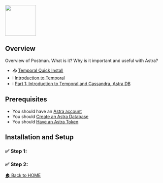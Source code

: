 <!--
title: "Postman"
description: "Description"
tags: "go, cql, third party tools, framework"
icon: "https://awesome-astra.github.io/docs/img/postman/postman.svg"
recommended: "true"
developer_title: "Postman"
developer_url: "https://www.postman.com/"
links:
- title: "link"
  url: "https://link"
-->

<img src="https://awesome-astra.github.io/docs/img/postman/postman.svg" height="100px" />


## Overview

Overview of Postman. What is it? Why is it important and useful with Astra?


- 📥 [Temporal Quick Install](https://docs.temporal.io/docs/clusters/quick-install/)
- ℹ️ [Introduction to Temporal](https://docs.temporal.io/docs/temporal-explained/introduction)
- ℹ️ [Part 1: Introduction to Temporal and Cassandra, Astra DB](https://medium.com/building-the-open-data-stack/easily-manage-workflows-at-scale-with-temporal-io-and-astra-db-144f93a21ff3)


## Prerequisites
<ul class="prerequisites">
  <li class="nosurface">You should have an <a href="https://astra.dev/3B7HcYo">Astra account</a></li>
  <li class="nosurface">You should <a href="https://awesome-astra.github.io/docs/pages/astra/create-instance/">Create an Astra Database</a></li>
  <li class="nosurface">You should <a href="https://awesome-astra.github.io/docs/pages/astra/create-token/">Have an Astra Token</a></li>
</ul>


## Installation and Setup

### ✅ Step 1:
### ✅ Step 2:


[🏠 Back to HOME](https://awesome-astra.github.io/docs/)
